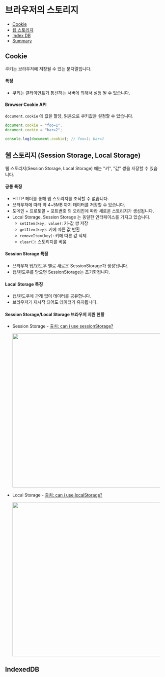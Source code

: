 # 브라우저의 스토리지

* [Cookie](#Cookie)
* [웹 스토리지](#웹-스토리지-Session-Storage-Local-Storage)
* [Index DB](#IndexDB)
* [Summary](#Summary)

## Cookie

쿠키는 브라우저에 저장될 수 있는 문자열입니다.

#### 특징

- 쿠키는 클라이언트가 통신하는 서버에 의해서 설정 될 수 있습니다.

#### Browser Cookie API

`document.cookie` 에 값을 할당, 읽음으로 쿠키값을 설정할 수 있습니다.

```js
document.cookie = "foo=1";
document.cookie = "bar=2";

console.log(document.cookie); // foo=1; bar=1
```

## 웹 스토리지 (Session Storage, Local Storage)

웹 스토리지(Session Storage, Local Storage) 에는 "키", "값" 쌍을 저장할 수 있습니다.

#### 공통 특징
 * HTTP 헤더를 통해 웹 스토리지를 조작할 수 없습니다.
 * 브라우저에 따라 약 4~5MB 까지 데이터를 저장할 수 있습니다.
 * 도메인 + 프로토콜 + 포트번호 의 오리진에 따라 새로운 스토리지가 생성됩니다.
 * Local Storage, Session Storage 는 동일한 인터페이스를 가지고 있습니다.
   * `setItem(key, value)`: 키-값 쌍 저장
   * `getItem(key)`: 키에 따른 값 반환
   * `removeItem(key)`: 키에 따른 값 삭제
   * `clear()`: 스토리지를 비움

#### Session Storage 특징
 * 브라우저 탭/윈도우 별로 새로운 SessionStorage가 생성됩니다.
 * 탭/윈도우를 닫으면 SessionStorage는 초기화됩니다.

#### Local Storage 특징
 * 탭/윈도우에 관계 없이 데이터를 공유합니다.
 * 브라우저가 재시작 되어도 데이터가 유지됩니다.

#### Session Storage/Local Storage 브라우저 지원 현황
* Session Storage - [출처: can i use sessionStorage?](https://caniuse.com/#search=SessionStorage)

  <img src="./assets/caniuse-session-storage.png" width=500/>

* Local Storage - [출처: can i use localStorage?](https://caniuse.com/#search=LocalStorage)

  <img src="./assets/caniuse-local-storage.png" width=500/>

## IndexedDB
